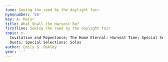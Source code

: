 ```yaml
---
tune: Sowing the seed by the daylight fair
hymnnumber: '56'
key: A♭ Major
title: What Shall the Harvest Be?
firstline: Sowing the seed by the daylight fair
topic: >-
  Invitation and Repentance; The Home Eternal: Harvest Time; Special Selections:
  Duets; Special Selections: Solos
author: Emily S. Oakley
year: '-'
---
```

